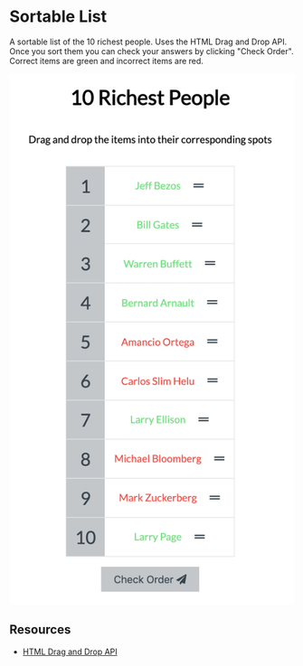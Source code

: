 # Sortable List
A sortable list of the 10 richest people. Uses the HTML Drag and Drop API. Once you sort them you can check your answers by clicking "Check Order". Correct items are green and incorrect items are red.

![](docs/10-richest.png)

## Resources
* [HTML Drag and Drop API](https://developer.mozilla.org/en-US/docs/Web/API/HTML_Drag_and_Drop_API)